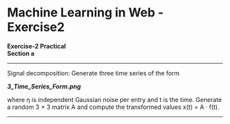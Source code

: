 # Machine Learning in Web - Exercise2


**Exercise-2 Practical**  
**Section a**
***
Signal decomposition: Generate three time series of the form

***3_Time_Series_Form.png*** 



where η is independent Gaussian noise per entry and t is the time. Generate a random 3 × 3
matrix A and compute the transformed values x(t) = A · f(t).
***